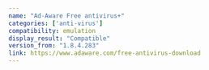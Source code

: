 ```yaml
---
name: "Ad-Aware Free antivirus+"
categories: ['anti-virus']
compatibility: emulation
display_result: "Compatible"
version_from: "1.8.4.283"
link: https://www.adaware.com/free-antivirus-download
---
```


